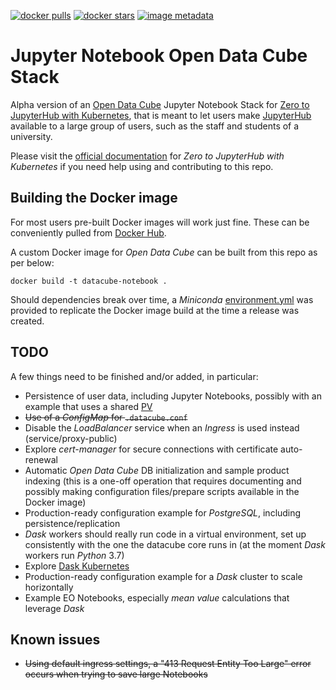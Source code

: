 [![docker pulls](https://img.shields.io/docker/pulls/luigidifraia/datacube-notebook.svg)](https://hub.docker.com/r/luigidifraia/datacube-notebook/)
[![docker stars](https://img.shields.io/docker/stars/luigidifraia/datacube-notebook.svg)](https://hub.docker.com/r/luigidifraia/datacube-notebook/)
[![image metadata](https://images.microbadger.com/badges/image/luigidifraia/datacube-notebook.svg)](https://microbadger.com/images/luigidifraia/datacube-notebook "luigidifraia/datacube-notebook image metadata")

# Jupyter Notebook Open Data Cube Stack

Alpha version of an [Open Data Cube](https://www.opendatacube.org/) Jupyter Notebook Stack for [Zero to JupyterHub with Kubernetes](https://zero-to-jupyterhub.readthedocs.io/en/latest/), that is meant to let users make [JupyterHub](https://jupyter.org/hub) available to a large group of users, such as the staff and students of a university.

Please visit the [official documentation](https://zero-to-jupyterhub.readthedocs.io/en/latest/user-environment.html#customize-an-existing-docker-image) for *Zero to JupyterHub with Kubernetes* if you need help using and contributing to this repo.

## Building the Docker image

For most users pre-built Docker images will work just fine. These can be conveniently pulled from [Docker Hub](https://hub.docker.com/r/luigidifraia/datacube-notebook).

A custom Docker image for *Open Data Cube* can be built from this repo as per below:

`docker build -t datacube-notebook .`

Should dependencies break over time, a *Miniconda* [environment.yml](environment.yml) was provided to replicate the Docker image build at the time a release was created.

## TODO

A few things need to be finished and/or added, in particular:
- Persistence of user data, including Jupyter Notebooks, possibly with an example that uses a shared [PV](https://zero-to-jupyterhub.readthedocs.io/en/latest/user-storage.html#additional-storage-volumes)
- ~~Use of a *ConfigMap* for `.datacube.conf`~~
- Disable the *LoadBalancer* service when an *Ingress* is used instead (service/proxy-public)
- Explore *cert-manager* for secure connections with certificate auto-renewal
- Automatic *Open Data Cube* DB initialization and sample product indexing (this is a one-off operation that requires documenting and possibly making configuration files/prepare scripts available in the Docker image)
- Production-ready configuration example for *PostgreSQL*, including persistence/replication
- *Dask* workers should really run code in a virtual environment, set up consistently with the one the datacube core runs in (at the moment *Dask* workers run *Python* 3.7)
- Explore [Dask Kubernetes](http://kubernetes.dask.org/en/latest/)
- Production-ready configuration example for a *Dask* cluster to scale horizontally
- Example EO Notebooks, especially *mean value* calculations that leverage *Dask*

## Known issues

- ~~Using default ingress settings, a "413 Request Entity Too Large" error occurs when trying to save large Notebooks~~
